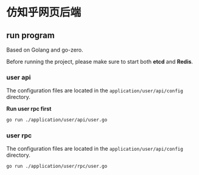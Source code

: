 # 仿知乎网页后端
## run program
Based on Golang and go-zero.  

Before running the project, please make sure to start both **etcd** and **Redis**.
### user api 
The configuration files are located in the `application/user/api/config` directory.  

**Run user rpc first** 
```bash
go run ./application/user/api/user.go
```
### user rpc
The configuration files are located in the `application/user/api/config` directory.
```bash
go run ./application/user/rpc/user.go
```
